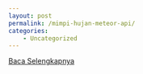 ```yaml
---
layout: post
permalink: /mimpi-hujan-meteor-api/
categories:
    - Uncategorized
---
```


[Baca Selengkapnya](/06)